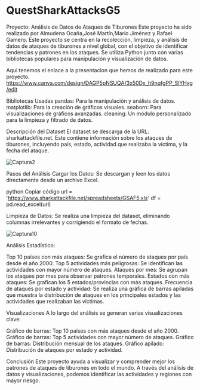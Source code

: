 # QuestSharkAttacksG5

Proyecto: Análisis de Datos de Ataques de Tiburones
Este proyecto ha sido realizado por Almudena Ocaña,José Martín,Mario Jiménez y Rafael Gamero. Este proyecto se centra en la recolección, limpieza, y análisis de datos de ataques de tiburones a nivel global, con el objetivo de identificar tendencias y patrones en los ataques. Se utiliza Python junto con varias bibliotecas populares para manipulación y visualización de datos.

Aqui tenemos el enlace a la presentacion que hemos de realizado para este proyecto.
https://www.canva.com/design/DAGP5pNSUQA/3x50Dx_h9nqfgPP_SlYHxg/edit

Bibliotecas Usadas
pandas: Para la manipulación y análisis de datos.
matplotlib: Para la creación de gráficos visuales.
seaborn: Para visualizaciones de gráficos avanzadas.
cleaning: Un módulo personalizado para la limpieza y filtrado de datos.

Descripción del Dataset
El dataset se descarga de la URL: sharkattackfile.net. Este contiene información sobre los ataques de tiburones, incluyendo país, estado, actividad que realizaba la víctima, y la fecha del ataque.

![Captura2](https://github.com/user-attachments/assets/600637fc-f569-40f8-9cd0-e5bfaef148a2)

Pasos del Análisis
Cargar los Datos: Se descargan y leen los datos directamente desde un archivo Excel.

python
Copiar código
url = 'https://www.sharkattackfile.net/spreadsheets/GSAF5.xls'
df = pd.read_excel(url)

Limpieza de Datos: Se realiza una limpieza del dataset, eliminando columnas irrelevantes y corrigiendo el formato de fechas.

![Captura10](https://github.com/user-attachments/assets/03d1dd6d-cf34-4805-be4b-1d36af11575d)


Análisis Estadístico:

Top 10 países con más ataques: Se grafica el número de ataques por país desde el año 2000.
Top 5 actividades más peligrosas: Se identifican las actividades con mayor número de ataques.
Ataques por mes: Se agrupan los ataques por mes para observar patrones temporales.
Estados con más ataques: Se grafican los 5 estados/provincias con más ataques.
Frecuencia de ataques por estado y actividad: Se realiza una gráfica de barras apiladas que muestra la distribución de ataques en los principales estados y las actividades que realizaban las víctimas.

Visualizaciones
A lo largo del análisis se generan varias visualizaciones clave:

Gráfico de barras: Top 10 países con más ataques desde el año 2000.
Gráfico de barras: Top 5 actividades con mayor número de ataques.
Gráfico de barras: Distribución mensual de los ataques.
Gráfico apilado: Distribución de ataques por estado y actividad.


Conclusión
Este proyecto ayuda a visualizar y comprender mejor los patrones de ataques de tiburones en todo el mundo. A través del análisis de datos y visualizaciones, podemos identificar las actividades y regiones con mayor riesgo.

